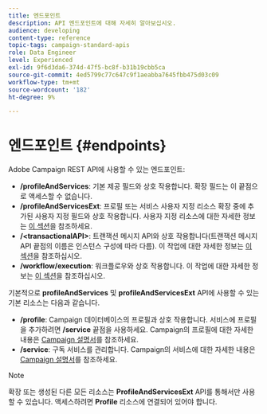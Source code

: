 ```yaml
---
title: 엔드포인트
description: API 엔드포인트에 대해 자세히 알아보십시오.
audience: developing
content-type: reference
topic-tags: campaign-standard-apis
role: Data Engineer
level: Experienced
exl-id: 9f6d3da6-374d-47f5-bc8f-b31b19cbb5ca
source-git-commit: 4ed5799c77c647c9f1aeabba7645fbb475d03c09
workflow-type: tm+mt
source-wordcount: '182'
ht-degree: 9%

---
```


# 엔드포인트 {#endpoints}

Adobe Campaign REST API에 사용할 수 있는 엔드포인트:

* **/profileAndServices**: 기본 제공 필드와 상호 작용합니다. 확장 필드는 이 끝점으로 액세스할 수 없습니다.
* **/profileAndServicesExt**: 프로필 또는 서비스 사용자 지정 리소스 확장 중에 추가된 사용자 지정 필드와 상호 작용합니다. 사용자 지정 리소스에 대한 자세한 정보는 [이 섹션](custom-resources.md)을 참조하세요.
* **/&lt;transactionalAPI>**: 트랜잭션 메시지 API와 상호 작용합니다(트랜잭션 메시지 API 끝점의 이름은 인스턴스 구성에 따라 다름). 이 작업에 대한 자세한 정보는 [이 섹션](managing-transactional-messages.md)을 참조하십시오.
* **/workflow/execution**: 워크플로우와 상호 작용합니다. 이 작업에 대한 자세한 정보는 [이 섹션](controlling-a-workflow.md)을 참조하십시오.

기본적으로 **profileAndServices** 및 **profileAndServicesExt** API에 사용할 수 있는 기본 리소스는 다음과 같습니다.

* **/profile**: Campaign 데이터베이스의 프로필과 상호 작용합니다. 서비스에 프로필을 추가하려면 **/service** 끝점을 사용하세요. Campaign의 프로필에 대한 자세한 내용은 [Campaign 설명서](https://helpx.adobe.com/campaign/standard/audiences/using/about-profiles.html)를 참조하세요.
* **/service**: 구독 서비스를 관리합니다. Campaign의 서비스에 대한 자세한 내용은 [Campaign 설명서](https://helpx.adobe.com/campaign/standard/audiences/using/creating-a-service.html)를 참조하세요.

>[!NOTE]
>
>확장 또는 생성된 다른 모든 리소스는 **ProfileAndServicesExt** API를 통해서만 사용할 수 있습니다. 액세스하려면 **Profile** 리소스에 연결되어 있어야 합니다.
